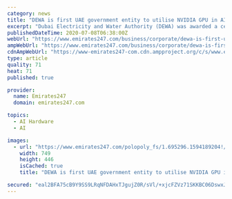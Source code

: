 ```yaml
---
category: news
title: "DEWA is first UAE government entity to utilise NVIDIA GPU in AI applications"
excerpt: "Dubai Electricity and Water Authority (DEWA) was awarded a certificate of acknowledgement from US-based NVIDIA Corporation for being the first UAE government organisation to adopt NVIDIA GPU Computing"
publishedDateTime: 2020-07-08T06:38:00Z
webUrl: "https://www.emirates247.com/business/corporate/dewa-is-first-uae-government-entity-to-utilise-nvidia-gpu-in-ai-applications-2020-07-08-1.695295"
ampWebUrl: "https://www.emirates247.com/business/corporate/dewa-is-first-uae-government-entity-to-utilise-nvidia-gpu-in-ai-applications-2020-07-08-1.695295?ot=ot.AMPPageLayout"
cdnAmpWebUrl: "https://www-emirates247-com.cdn.ampproject.org/c/s/www.emirates247.com/business/corporate/dewa-is-first-uae-government-entity-to-utilise-nvidia-gpu-in-ai-applications-2020-07-08-1.695295?ot=ot.AMPPageLayout"
type: article
quality: 71
heat: 71
published: true

provider:
  name: Emirates247
  domain: emirates247.com

topics:
  - AI Hardware
  - AI

images:
  - url: "https://www.emirates247.com/polopoly_fs/1.695296.1594189204!/image/image.jpg"
    width: 749
    height: 446
    isCached: true
    title: "DEWA is first UAE government entity to utilise NVIDIA GPU in AI applications"

secured: "eal2BFA75cB9Y9SS9LRqNFDAHxTJgujZ0R/sVl/+xjcFZVz71SKKBC06DswxJEH7ePVcS/6U2mKDK6vxzi0jfptMKLonq10ExL4PVR8z+zf556/HV5o2WKSlMDkYcCUhPFGJadGg918adzMk5udyMnuADiNB59ko4HvikSd/NB3ZWUJXJv+aV9q9jDkqvCoidWapmtjQheFPT0zpLAqJi2vjhuX2P3XA37dElvw7ItDo5incCoarV8J+37H2lNNUeq8/EjOJQuJBUXm7fYEuyAv5GPBG087yxOPi44GXiUBNn3VK8RynbJ106Zddls4rWdZUv4Py0YPxd+py3YINJg==;sfO9ZqqwZapCKOt8uzVv5A=="
---
```


